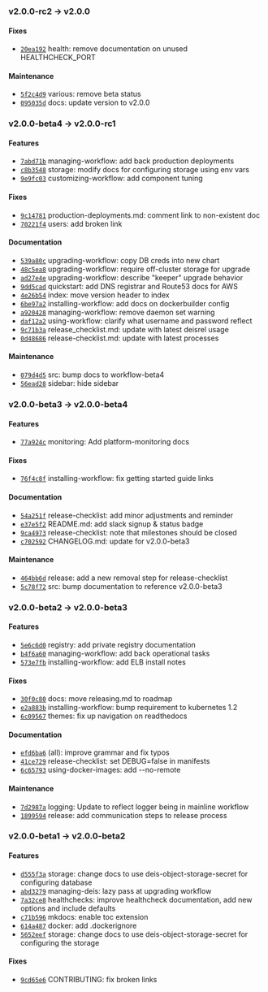 ### v2.0.0-rc2 -> v2.0.0

#### Fixes

- [`20ea192`](https://github.com/deis/workflow/commit/20ea192cf9537217d010ff1dc5e3f2807d32bce4) health: remove documentation on unused HEALTHCHECK_PORT

#### Maintenance

- [`5f2c4d9`](https://github.com/deis/workflow/commit/5f2c4d9c23aff05fa5f507404e78d467866b27e2) various: remove beta status
- [`095035d`](https://github.com/deis/workflow/commit/095035daa47dcf8b2b4e0f600c27e52edc11eaef) docs: update version to v2.0.0

### v2.0.0-beta4 -> v2.0.0-rc1

#### Features

 - [`7abd71b`](https://github.com/deis/workflow/commit/7abd71b5a1409e8aa6d0bc738a71eb5e87ed0de9) managing-workflow: add back production deployments
 - [`c8b3548`](https://github.com/deis/workflow/commit/c8b3548979be2a483f6deaf58baa9fe7d197f340) storage: modify docs for configuring storage using env vars
 - [`9e9fc03`](https://github.com/deis/workflow/commit/9e9fc031e96ec757c2747a8d16fd778647512416) customizing-workflow: add component tuning

#### Fixes

 - [`9c14781`](https://github.com/deis/workflow/commit/9c14781df2dfe10f83da2eaefd31be4158f83ca7) production-deployments.md: comment link to non-existent doc
 - [`70221f4`](https://github.com/deis/workflow/commit/70221f4a6aa7020b0cb112a45af7b95a622e6237) users: add broken link

#### Documentation

 - [`539a80c`](https://github.com/deis/workflow/commit/539a80c83b8aabeb85d7c72ca2d1aad0690a5ef5) upgrading-workflow: copy DB creds into new chart
 - [`48c5ea8`](https://github.com/deis/workflow/commit/48c5ea80ae833b95786f872da930776353c49886) upgrading-workflow: require off-cluster storage for upgrade
 - [`ad27e4e`](https://github.com/deis/workflow/commit/ad27e4e65660b395f8aaf3b164ce67558699393d) upgrading-workflow: describe "keeper" upgrade behavior
 - [`9dd5cad`](https://github.com/deis/workflow/commit/9dd5cad0ef9e109e4e582ed4b6c298c4e8768a70) quickstart: add DNS registrar and Route53 docs for AWS
 - [`4e26b54`](https://github.com/deis/workflow/commit/4e26b5485726958bb1a14ad0f7b6632db869a43c) index: move version header to index
 - [`6be97a2`](https://github.com/deis/workflow/commit/6be97a22a851583df44d211d5a105a0799b3eda8) installing-workflow: add docs on dockerbuilder config
 - [`a920428`](https://github.com/deis/workflow/commit/a920428b8a8949781dc52fd257c7c4e5ef2326f3) managing-workflow: remove daemon set warning
 - [`daf12a2`](https://github.com/deis/workflow/commit/daf12a2f9a2488881a8b63a4ea6d43838c01ba87) using-workflow: clarify what username and password reflect
 - [`9c71b3a`](https://github.com/deis/workflow/commit/9c71b3aca2de31f61877943163db650fecf51e2e) release_checklist.md: update with latest deisrel usage
 - [`0d48686`](https://github.com/deis/workflow/commit/0d48686bcfe4f3ac74c29005f117535d533ca35b) release-checklist.md: update with latest processes

#### Maintenance

 - [`079d4d5`](https://github.com/deis/workflow/commit/079d4d55c83635f323321e811dceab14736457b0) src: bump docs to workflow-beta4
 - [`56ead28`](https://github.com/deis/workflow/commit/56ead28e8d2097f978bd1b7000fa3fa90e253c38) sidebar: hide sidebar

### v2.0.0-beta3 -> v2.0.0-beta4

#### Features

 - [`77a924c`](https://github.com/deis/workflow/commit/77a924c14948994c484d38937172e0115d2dba14) monitoring: Add platform-monitoring docs

#### Fixes

 - [`76f4c8f`](https://github.com/deis/workflow/commit/76f4c8ff69edd5e71eb26c764901e9d4ca8c1863) installing-workflow: fix getting started guide links

#### Documentation

 - [`54a251f`](https://github.com/deis/workflow/commit/54a251f0918a3a8abdda7d6427a0d535a62d1162) release-checklist: add minor adjustments and reminder
 - [`e37e5f2`](https://github.com/deis/workflow/commit/e37e5f21a37562f5363f534a64e644d395f87e69) README.md: add slack signup & status badge
 - [`9ca4973`](https://github.com/deis/workflow/commit/9ca4973dc0db386cbe7196da41a64a13d3c21a86) release-checklist: note that milestones should be closed
 - [`c702592`](https://github.com/deis/workflow/commit/c702592383efff8b90a699e9348826e428f42909) CHANGELOG.md: update for v2.0.0-beta3

#### Maintenance

 - [`464bb6d`](https://github.com/deis/workflow/commit/464bb6d1591c28b6d26b7d8c7744e87d6bd1775b) release: add a new removal step for release-checklist
 - [`5c78f72`](https://github.com/deis/workflow/commit/5c78f72bc0e7dc4d3f84aec4ed8ad52f5c8696a6) src: bump documentation to reference v2.0.0-beta3

### v2.0.0-beta2 -> v2.0.0-beta3

#### Features

 - [`5e6c6d0`](https://github.com/deis/workflow/commit/5e6c6d0e559d1c973352a46c8388d485500cb1a2) registry: add private registry documentation
 - [`b4f6a60`](https://github.com/deis/workflow/commit/b4f6a60ac6d77448af1a9e0a5ae9370d2b697c69) managing-workflow: add back operational tasks
 - [`573e7fb`](https://github.com/deis/workflow/commit/573e7fb76e1f8d1189da27725dd356f3a47a3b2b) installing-workflow: add ELB install notes

#### Fixes

 - [`30f0c80`](https://github.com/deis/workflow/commit/30f0c8046b28f546312e88bf53b8180bae3dae81) docs: move releasing.md to roadmap
 - [`e2a883b`](https://github.com/deis/workflow/commit/e2a883bec706da14fa6e426e52bbaa61681150e8) installing-workflow: bump requirement to kubernetes 1.2
 - [`6c09567`](https://github.com/deis/workflow/commit/6c0956728ec5a8ff19e96714fd8893b0f839aa97) themes: fix up navigation on readthedocs

#### Documentation

 - [`efd6ba6`](https://github.com/deis/workflow/commit/efd6ba675b82d31ce0d509921d533d46b0e496b6) (all): improve grammar and fix typos
 - [`41ce729`](https://github.com/deis/workflow/commit/41ce729fca32cc003713c959311b2e7117deac8a) release-checklist: set DEBUG=false in manifests
 - [`6c65793`](https://github.com/deis/workflow/commit/6c6579347c7509d7870f1990e291bf01c12030a0) using-docker-images: add --no-remote

#### Maintenance

 - [`7d2987a`](https://github.com/deis/workflow/commit/7d2987a49c8245a618c99af1393af91f424bdb01) logging: Update to reflect logger being in mainline workflow
 - [`1899594`](https://github.com/deis/workflow/commit/18995945ded724e69149f8cedebb1dbe70e54daa) release: add communication steps to release process

### v2.0.0-beta1 -> v2.0.0-beta2

#### Features

 - [`d555f3a`](https://github.com/deis/workflow/commit/d555f3a81cae17a7537766686c428a4358740e7a) storage: change docs to use deis-object-storage-secret for configuring database
 - [`abd3279`](https://github.com/deis/workflow/commit/abd32796e908f8b71629a373a8b5a05e198cf156) managing-deis: lazy pass at upgrading workflow
 - [`7a32ce8`](https://github.com/deis/workflow/commit/7a32ce826713980e13476c7b5e840635e350d09b) healthchecks: improve healthcheck documentation, add new options and include defaults
 - [`c71b596`](https://github.com/deis/workflow/commit/c71b596ab44bb26c7e1a84f13fb3bcb3050243c0) mkdocs: enable toc extension
 - [`614a487`](https://github.com/deis/workflow/commit/614a487936b41aea2f288bf656b9f5fa9eee7009) docker: add .dockerignore
 - [`5652eef`](https://github.com/deis/workflow/commit/5652eeff2643387f204eff93fadc34982a97b165) storage: change docs to use deis-object-storage-secret for configuring the storage

#### Fixes

 - [`9cd65e6`](https://github.com/deis/workflow/commit/9cd65e65972a98c515b28218f3e2d454206fb751) CONTRIBUTING: fix broken links
